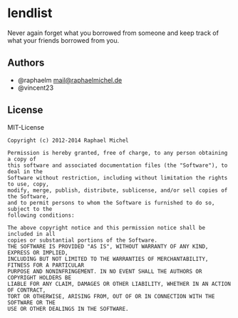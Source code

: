 
lendlist
=======
Never again forget what you borrowed from someone and keep track of what your friends borrowed from you.


Authors
-------
* @raphaelm <mail@raphaelmichel.de>
* @vincent23

License
-------
MIT-License 


    Copyright (c) 2012-2014 Raphael Michel

    Permission is hereby granted, free of charge, to any person obtaining a copy of 
    this software and associated documentation files (the "Software"), to deal in the 
    Software without restriction, including without limitation the rights to use, copy, 
    modify, merge, publish, distribute, sublicense, and/or sell copies of the Software, 
    and to permit persons to whom the Software is furnished to do so, subject to the 
    following conditions:

    The above copyright notice and this permission notice shall be included in all 
    copies or substantial portions of the Software.
    THE SOFTWARE IS PROVIDED "AS IS", WITHOUT WARRANTY OF ANY KIND, EXPRESS OR IMPLIED, 
    INCLUDING BUT NOT LIMITED TO THE WARRANTIES OF MERCHANTABILITY, FITNESS FOR A PARTICULAR 
    PURPOSE AND NONINFRINGEMENT. IN NO EVENT SHALL THE AUTHORS OR COPYRIGHT HOLDERS BE 
    LIABLE FOR ANY CLAIM, DAMAGES OR OTHER LIABILITY, WHETHER IN AN ACTION OF CONTRACT, 
    TORT OR OTHERWISE, ARISING FROM, OUT OF OR IN CONNECTION WITH THE SOFTWARE OR THE 
    USE OR OTHER DEALINGS IN THE SOFTWARE.



